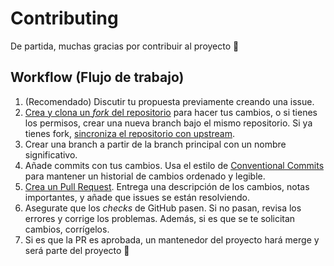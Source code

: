 # Contributing

De partida, muchas gracias por contribuir al proyecto 🚀

## Workflow (Flujo de trabajo)

1. (Recomendado) Discutir tu propuesta previamente creando una issue.
2. [Crea y clona un _fork_ del repositorio](https://docs.github.com/es/get-started/quickstart/fork-a-repo) para hacer tus cambios, o si tienes los permisos, crear una nueva branch bajo el mismo repositorio. Si ya tienes fork, [sincroniza el repositorio con upstream](https://docs.github.com/es/pull-requests/collaborating-with-pull-requests/working-with-forks/syncing-a-fork).
3. Crear una branch a partir de la branch principal con un nombre significativo.
4. Añade commits con tus cambios. Usa el estilo de [Conventional Commits](https://www.conventionalcommits.org/en/v1.0.0/) para mantener un historial de cambios ordenado y legible.
5. [Crea un Pull Request](https://docs.github.com/es/pull-requests/collaborating-with-pull-requests/proposing-changes-to-your-work-with-pull-requests/creating-a-pull-request). Entrega una descripción de los cambios, notas importantes, y añade que issues se están resolviendo.
6. Asegurate que los _checks_ de GitHub pasen. Si no pasan, revisa los errores y corrige los problemas. Además, si es que se te solicitan cambios, corrígelos.
7. Si es que la PR es aprobada, un mantenedor del proyecto hará merge y será parte del proyecto 🚀

